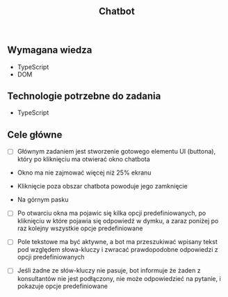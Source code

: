 <h2 align="center">Chatbot</h2>

<br>

## Wymagana wiedza

- TypeScript
- DOM

## Technologie potrzebne do zadania

- TypeScript

## Cele główne

- [ ] Głównym zadaniem jest stworzenie gotowego elementu UI (buttona), który po kliknięciu ma otwierać okno chatbota

* Okno ma nie zajmować więcej niż 25% ekranu

* Kliknięcie poza obszar chatbota powoduje jego zamknięcie

* Na górnym pasku

- [ ] Po otwarciu okna ma pojawic się kilka opcji predefiniowanych, po kliknięciu w które pojawia się odpowiedź w dymku, a zaraz poniżej po raz kolejny wszystkie opcje predefiniowane

- [ ] Pole tekstowe ma być aktywne, a bot ma przeszukiwać wpisany tekst pod względem słowa-kluczy i zwracać prawdopodobne odpowiedzi z opcji predefiniowanych

- [ ] Jeśli żadne ze słów-kluczy nie pasuje, bot informuje że żaden z konsultantów nie jest podłączony, nie może odpowiedzieć na pytanie, i pokazuje opcje predefiniowane
